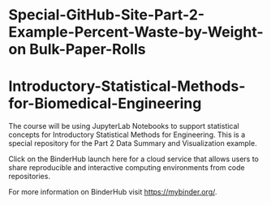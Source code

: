 # Special-GitHub-Site-Part-2-Example-Percent-Waste-by-Weight-on Bulk-Paper-Rolls
# Introductory-Statistical-Methods-for-Biomedical-Engineering

The course will be using JupyterLab Notebooks to support statistical concepts for Introductory Statistical Methods for Engineering. This is a special repository for the Part 2 Data Summary and Visualization example.    

Click on the BinderHub launch here for a cloud service that allows users to share reproducible and interactive computing environments from code repositories. 



For more information on BinderHub visit https://mybinder.org/.
